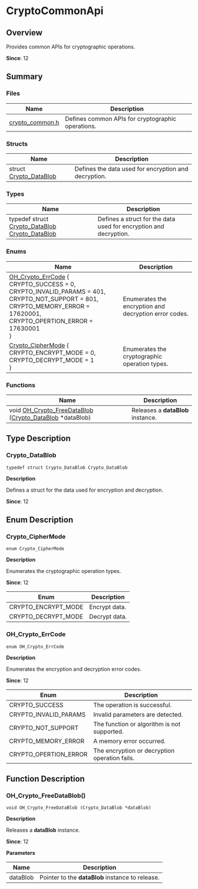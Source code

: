 # CryptoCommonApi


## Overview

Provides common APIs for cryptographic operations.

**Since**: 12


## Summary


### Files

| Name | Description | 
| -------- | -------- |
| [crypto_common.h](crypto__common_8h.md) | Defines common APIs for cryptographic operations. | 


### Structs

| Name | Description | 
| -------- | -------- |
| struct  [Crypto_DataBlob](_crypto___data_blob.md) | Defines the data used for encryption and decryption. | 


### Types

| Name | Description | 
| -------- | -------- |
| typedef struct [Crypto_DataBlob](_crypto___data_blob.md) [Crypto_DataBlob](#crypto_datablob) | Defines a struct for the data used for encryption and decryption. | 


### Enums

| Name | Description | 
| -------- | -------- |
| [OH_Crypto_ErrCode](#oh_crypto_errcode) {<br>CRYPTO_SUCCESS = 0, CRYPTO_INVALID_PARAMS = 401,<br>CRYPTO_NOT_SUPPORT = 801, CRYPTO_MEMORY_ERROR = 17620001,<br>CRYPTO_OPERTION_ERROR = 17630001<br>} | Enumerates the encryption and decryption error codes. | 
| [Crypto_CipherMode](#crypto_ciphermode) {<br>CRYPTO_ENCRYPT_MODE = 0,<br>CRYPTO_DECRYPT_MODE = 1<br>} | Enumerates the cryptographic operation types. | 


### Functions

| Name | Description | 
| -------- | -------- |
| void [OH_Crypto_FreeDataBlob](#oh_crypto_freedatablob) ([Crypto_DataBlob](_crypto___data_blob.md) \*dataBlob) | Releases a **dataBlob** instance. | 


## Type Description


### Crypto_DataBlob

```
typedef struct Crypto_DataBlob Crypto_DataBlob
```

**Description**

Defines a struct for the data used for encryption and decryption.

**Since**: 12


## Enum Description


### Crypto_CipherMode

```
enum Crypto_CipherMode
```

**Description**

Enumerates the cryptographic operation types.

**Since**: 12

| Enum | Description | 
| -------- | -------- |
| CRYPTO_ENCRYPT_MODE | Encrypt data. | 
| CRYPTO_DECRYPT_MODE | Decrypt data. | 


### OH_Crypto_ErrCode

```
enum OH_Crypto_ErrCode
```

**Description**

Enumerates the encryption and decryption error codes.

**Since**: 12

| Enum | Description | 
| -------- | -------- |
| CRYPTO_SUCCESS | The operation is successful. | 
| CRYPTO_INVALID_PARAMS | Invalid parameters are detected. | 
| CRYPTO_NOT_SUPPORT | The function or algorithm is not supported. | 
| CRYPTO_MEMORY_ERROR | A memory error occurred. | 
| CRYPTO_OPERTION_ERROR | The encryption or decryption operation fails. | 


## Function Description


### OH_Crypto_FreeDataBlob()

```
void OH_Crypto_FreeDataBlob (Crypto_DataBlob *dataBlob)
```

**Description**

Releases a **dataBlob** instance.

**Since**: 12

**Parameters**

| Name | Description | 
| -------- | -------- |
| dataBlob | Pointer to the **dataBlob** instance to release. | 
